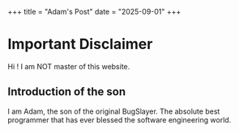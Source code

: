 +++
title = "Adam's Post"
date = "2025-09-01"
+++

# Important Disclaimer
Hi ! I am NOT master of this website.

## Introduction of the son
I am Adam, the son of the original BugSlayer. The absolute best programmer that has ever blessed the software engineering world. 


